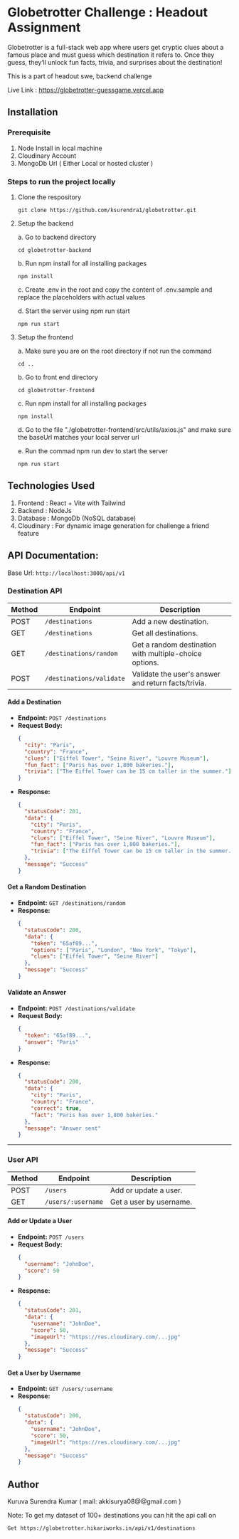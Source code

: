 # Globetrotter Challenge : Headout Assignment

Globetrotter is a full-stack web app where users get cryptic clues about a famous place and must guess which destination it refers to. Once they guess, they’ll unlock fun facts, trivia, and surprises about the destination!

This is a part of headout swe, backend challenge

Live Link : https://globetrotter-guessgame.vercel.app

## Installation

### Prerequisite

1. Node Install in local machine
2. Cloudinary Account
3. MongoDb Url ( Either Local or hosted cluster )

### Steps to run the project locally

1.  Clone the respository

    ```
    git clone https://github.com/ksurendra1/globetrotter.git
    ```

2.  Setup the backend

    a. Go to backend directory

        cd globetrotter-backend

    b. Run npm install for all installing packages

        npm install

    c. Create .env in the root and copy the content of .env.sample and replace the placeholders with actual values

    d. Start the server using npm run start

        npm run start

3.  Setup the frontend

    a. Make sure you are on the root directory if not run the command

        cd ..

    b. Go to front end directory

        cd globetrotter-frontend

    c. Run npm install for all installing packages

        npm install

    d. Go to the file "./globetrotter-frontend/src/utils/axios.js" and make sure the baseUrl matches your local server url

    e. Run the commad npm run dev to start the server

        npm run start

## Technologies Used

1. Frontend : React + Vite with Tailwind
2. Backend : NodeJs
3. Database : MongoDb (NoSQL database)
4. Cloudinary : For dynamic image generation for challenge a friend feature

## API Documentation:

Base Url: `http://localhost:3000/api/v1`

### Destination API

| Method | Endpoint                 | Description                                            |
| ------ | ------------------------ | ------------------------------------------------------ |
| POST   | `/destinations`          | Add a new destination.                                 |
| GET    | `/destinations`          | Get all destinations.                                  |
| GET    | `/destinations/random`   | Get a random destination with multiple-choice options. |
| POST   | `/destinations/validate` | Validate the user's answer and return facts/trivia.    |

#### Add a Destination

- **Endpoint:** `POST /destinations`
- **Request Body:**
  ```json
  {
    "city": "Paris",
    "country": "France",
    "clues": ["Eiffel Tower", "Seine River", "Louvre Museum"],
    "fun_fact": ["Paris has over 1,800 bakeries."],
    "trivia": ["The Eiffel Tower can be 15 cm taller in the summer."]
  }
  ```
- **Response:**
  ```json
  {
    "statusCode": 201,
    "data": {
      "city": "Paris",
      "country": "France",
      "clues": ["Eiffel Tower", "Seine River", "Louvre Museum"],
      "fun_fact": ["Paris has over 1,800 bakeries."],
      "trivia": ["The Eiffel Tower can be 15 cm taller in the summer."]
    },
    "message": "Success"
  }
  ```

#### Get a Random Destination

- **Endpoint:** `GET /destinations/random`
- **Response:**
  ```json
  {
    "statusCode": 200,
    "data": {
      "token": "65af89...",
      "options": ["Paris", "London", "New York", "Tokyo"],
      "clues": ["Eiffel Tower", "Seine River"]
    },
    "message": "Success"
  }
  ```

#### Validate an Answer

- **Endpoint:** `POST /destinations/validate`
- **Request Body:**
  ```json
  {
    "token": "65af89...",
    "answer": "Paris"
  }
  ```
- **Response:**
  ```json
  {
    "statusCode": 200,
    "data": {
      "city": "Paris",
      "country": "France",
      "correct": true,
      "fact": "Paris has over 1,800 bakeries."
    },
    "message": "Answer sent"
  }
  ```

---

### User API

| Method | Endpoint           | Description             |
| ------ | ------------------ | ----------------------- |
| POST   | `/users`           | Add or update a user.   |
| GET    | `/users/:username` | Get a user by username. |

#### Add or Update a User

- **Endpoint:** `POST /users`
- **Request Body:**
  ```json
  {
    "username": "JohnDoe",
    "score": 50
  }
  ```
- **Response:**
  ```json
  {
    "statusCode": 201,
    "data": {
      "username": "JohnDoe",
      "score": 50,
      "imageUrl": "https://res.cloudinary.com/...jpg"
    },
    "message": "Success"
  }
  ```

#### Get a User by Username

- **Endpoint:** `GET /users/:username`
- **Response:**
  ```json
  {
    "statusCode": 200,
    "data": {
      "username": "JohnDoe",
      "score": 50,
      "imageUrl": "https://res.cloudinary.com/...jpg"
    },
    "message": "Success"
  }
  ```

## Author

Kuruva Surendra Kumar ( mail: akkisurya08@@gmail.com )



Note: To get my dataset of 100+ destinations you can hit the api call on

    Get https://globetrotter.hikariworks.in/api/v1/destinations
